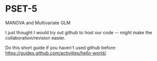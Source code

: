 # PSET-5
MANOVA and Multivariate GLM

I just thought I would try out github to host our code -- might make the collaboration/revision easier. 

Do this short guide if you haven't used github before: https://guides.github.com/activities/hello-world/. 
